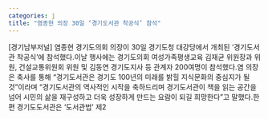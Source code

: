 ```yaml
---
categories: j
title: "염종현 의장 30일 ‘경기도서관 착공식’ 참석"
---
```

[경기남부저널] 염종현 경기도의회 의장이 30일 경기도청 대강당에서 개최된 ‘경기도서관 착공식’에 참석했다.이날 행사에는 경기도의회 여성가족평생교육 김재균 위원장과 위원, 건설교통위원회 위원 및 김동연 경기도지사 등 관계자 200여명이 참석했다.염 의장은 축사를 통해 “경기도서관은 경기도 100년의 미래를 밝힐 지식문화의 중심지가 될 것”이라며 “경기도서관의 역사적인 시작을 축하드리며 경기도서관이 책을 읽는 공간을 넘어 시민의 삶을 재구성하고 더욱 성장하게 만드는 요람이 되길 희망한다”고 말했다.한편 경기도도서관은 ‘도서관법’ 제2